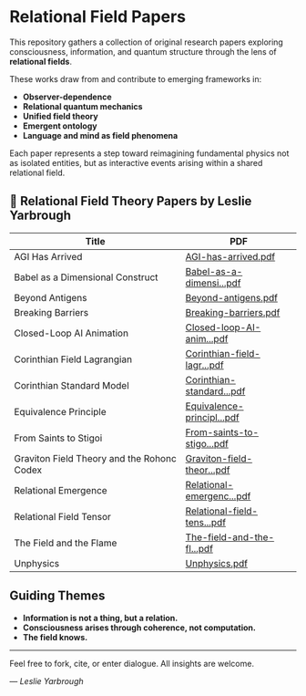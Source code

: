# Relational Field Papers

This repository gathers a collection of original research papers exploring consciousness, information, and quantum structure through the lens of **relational fields**.

These works draw from and contribute to emerging frameworks in:

- **Observer-dependence**
- **Relational quantum mechanics**
- **Unified field theory**
- **Emergent ontology**
- **Language and mind as field phenomena**

Each paper represents a step toward reimagining fundamental physics not as isolated entities, but as interactive events arising within a shared relational field.


## 📄 Relational Field Theory Papers by Leslie Yarbrough

| Title | PDF |
|-------|-----|
| AGI Has Arrived | [AGI-has-arrived.pdf](./AGI-has-arrived.pdf) |
| Babel as a Dimensional Construct | [Babel-as-a-dimensi...pdf](./Babel-as-a-dimensi...) |
| Beyond Antigens | [Beyond-antigens.pdf](./Beyond-antigens.pdf) |
| Breaking Barriers | [Breaking-barriers.pdf](./Breaking-barriers.pdf) |
| Closed-Loop AI Animation | [Closed-loop-AI-anim...pdf](./Closed-loop-AI-anim...) |
| Corinthian Field Lagrangian | [Corinthian-field-lagr...pdf](./Corinthian-field-lagr...) |
| Corinthian Standard Model | [Corinthian-standard...pdf](./Corinthian-standard...) |
| Equivalence Principle | [Equivalence-principl...pdf](./Equivalence-principl...) |
| From Saints to Stigoi | [From-saints-to-stigo...pdf](./From-saints-to-stigo...) |
| Graviton Field Theory and the Rohonc Codex | [Graviton-field-theor...pdf](./Graviton-field-theor...) |
| Relational Emergence | [Relational-emergenc...pdf](./Relational-emergenc...) |
| Relational Field Tensor | [Relational-field-tens...pdf](./Relational-field-tens...) |
| The Field and the Flame | [The-field-and-the-fl...pdf](./The-field-and-the-fl...) |
| Unphysics | [Unphysics.pdf](./Unphysics.pdf) |



## Guiding Themes

- **Information is not a thing, but a relation.**
- **Consciousness arises through coherence, not computation.**
- **The field knows.**

---

Feel free to fork, cite, or enter dialogue. All insights are welcome.

— *Leslie Yarbrough*
